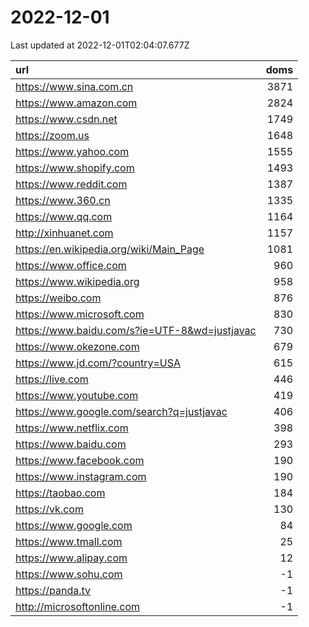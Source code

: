 # 2022-12-01

<!-- BEGIN -->
Last updated at 2022-12-01T02:04:07.677Z

url | doms
:- | -:
https://www.sina.com.cn | 3871
https://www.amazon.com | 2824
https://www.csdn.net | 1749
https://zoom.us | 1648
https://www.yahoo.com | 1555
https://www.shopify.com | 1493
https://www.reddit.com | 1387
https://www.360.cn | 1335
https://www.qq.com | 1164
http://xinhuanet.com | 1157
https://en.wikipedia.org/wiki/Main_Page | 1081
https://www.office.com | 960
https://www.wikipedia.org | 958
https://weibo.com | 876
https://www.microsoft.com | 830
https://www.baidu.com/s?ie=UTF-8&wd=justjavac | 730
https://www.okezone.com | 679
https://www.jd.com/?country=USA | 615
https://live.com | 446
https://www.youtube.com | 419
https://www.google.com/search?q=justjavac | 406
https://www.netflix.com | 398
https://www.baidu.com | 293
https://www.facebook.com | 190
https://www.instagram.com | 190
https://taobao.com | 184
https://vk.com | 130
https://www.google.com | 84
https://www.tmall.com | 25
https://www.alipay.com | 12
https://www.sohu.com | -1
https://panda.tv | -1
http://microsoftonline.com | -1
<!-- END -->
